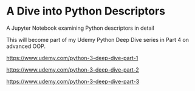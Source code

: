 # A Dive into Python Descriptors

A Jupyter Notebook examining Python descriptors in detail

This will become part of my Udemy Python Deep Dive series in Part 4 on advanced OOP.

https://www.udemy.com/python-3-deep-dive-part-1

https://www.udemy.com/python-3-deep-dive-part-2

https://www.udemy.com/python-3-deep-dive-part-3
